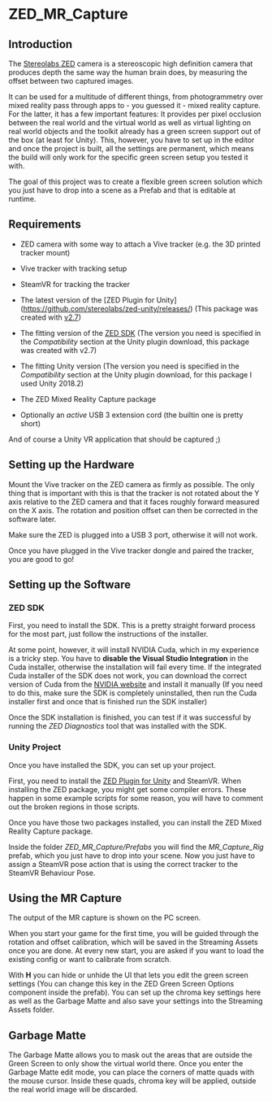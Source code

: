 # ZED_MR_Capture

## Introduction
The [Stereolabs ZED](https://www.stereolabs.com/zed/) camera is a stereoscopic high definition camera that produces depth the same way the human brain does, by measuring the offset between two captured images.

It can be used for a multitude of different things, from photogrammetry over mixed reality pass through apps to - you guessed it - mixed reality capture. For the latter, it has a few important features: It provides per pixel occlusion between the real world and the virtual world as well as virtual lighting on real world objects and the toolkit already has a green screen support out of the box (at least for Unity). This, however, you have to set up in the editor and once the project is built, all the settings are permanent, which means the build will only work for the specific green screen setup you tested it with.

The goal of this project was to create a flexible green screen solution which you just have to drop into a scene as a Prefab and that is editable at runtime.

## Requirements

* ZED camera with some way to attach a Vive tracker (e.g. the 3D printed tracker mount)
* Vive tracker with tracking setup
* SteamVR for tracking the tracker
* The latest version of the [ZED Plugin for Unity] (https://github.com/stereolabs/zed-unity/releases/) (This package was created with [v2.7](https://github.com/stereolabs/zed-unity/releases/tag/v2.7.0))
* The fitting version of the [ZED SDK](https://www.stereolabs.com/developers/release/) (The version you need is specified in the *Compatibility* section at the Unity plugin download, this package was created with v2.7)
* The fitting Unity version (The version you need is specified in the *Compatibility* section at the Unity plugin download, for this package I used Unity 2018.2)
* The ZED Mixed Reality Capture package


* Optionally an *active* USB 3 extension cord (the builtin one is pretty short)

And of course a Unity VR application that should be captured ;)

## Setting up the Hardware
Mount the Vive tracker on the ZED camera as firmly as possible. The only thing that is important with this is that the tracker is not rotated about the Y axis relative to the ZED camera and that it faces roughly forward measured on the X axis. The rotation and position offset can then be corrected in the software later.

Make sure the ZED is plugged into a USB 3 port, otherwise it will not work.

Once you have plugged in the Vive tracker dongle and paired the tracker, you are good to go!

## Setting up the Software
### ZED SDK
First, you need to install the SDK. This is a pretty straight forward process for the most part, just follow the instructions of the installer.

At some point, however, it will install NVIDIA Cuda, which in my experience is a tricky step. You have to **disable the Visual Studio Integration** in the Cuda installer, otherwise the installation will fail every time. If the integrated Cuda installer of the SDK does not work, you can download the correct version of Cuda from the [NVIDIA website](https://developer.nvidia.com/cuda-zone) and install it manually (If you need to do this, make sure the SDK is completely uninstalled, then run the Cuda installer first and once that is finished run the SDK installer)

Once the SDK installation is finished, you can test if it was successful by running the *ZED Diagnostics* tool that was installed with the SDK.

### Unity Project
Once you have installed the SDK, you can set up your project.

First, you need to install the [ZED Plugin for Unity](https://github.com/stereolabs/zed-unity/releases/) and SteamVR. When installing the ZED package, you might get some compiler errors. These happen in some example scripts for some reason, you will have to comment out the broken regions in those scripts.

Once you have those two packages installed, you can install the ZED Mixed Reality Capture package.

Inside the folder *ZED_MR_Capture/Prefabs* you will find the *MR_Capture_Rig* prefab, which you just have to drop into your scene. Now you just have to assign a SteamVR pose action that is using the correct tracker to the SteamVR Behaviour Pose.

## Using the MR Capture
The output of the MR capture is shown on the PC screen.

When you start your game for the first time, you will be guided through the rotation and offset calibration, which will be saved in the Streaming Assets once you are done. At every new start, you are asked if you want to load the existing config or want to calibrate from scratch.

With **H** you can hide or unhide the UI that lets you edit the green screen settings (You can change this key in the ZED Green Screen Options component inside the prefab). You can set up the chroma key settings here as well as the Garbage Matte and also save your settings into the Streaming Assets folder.

## Garbage Matte
The Garbage Matte allows you to mask out the areas that are outside the Green Screen to only show the virtual world there. Once you enter the Garbage Matte edit mode, you can place the corners of matte quads with the mouse cursor. Inside these quads, chroma key will be applied, outside the real world image will be discarded.
